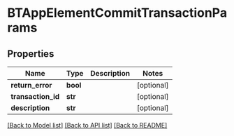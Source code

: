 # BTAppElementCommitTransactionParams

## Properties
Name | Type | Description | Notes
------------ | ------------- | ------------- | -------------
**return_error** | **bool** |  | [optional] 
**transaction_id** | **str** |  | [optional] 
**description** | **str** |  | [optional] 

[[Back to Model list]](../README.md#documentation-for-models) [[Back to API list]](../README.md#documentation-for-api-endpoints) [[Back to README]](../README.md)


